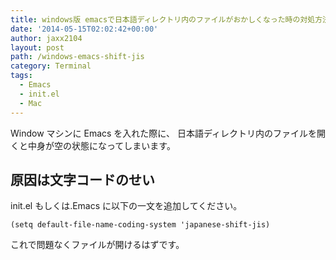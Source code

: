 ```yaml
---
title: windows版 emacsで日本語ディレクトリ内のファイルがおかしくなった時の対処方法
date: '2014-05-15T02:02:42+00:00'
author: jaxx2104
layout: post
path: /windows-emacs-shift-jis
category: Terminal
tags:
  - Emacs
  - init.el
  - Mac
---
```


Window マシンに Emacs を入れた際に、
日本語ディレクトリ内のファイルを開くと中身が空の状態になってしまいます。

## 原因は文字コードのせい

init.el もしくは.Emacs に以下の一文を追加してください。

```
(setq default-file-name-coding-system 'japanese-shift-jis)
```

これで問題なくファイルが開けるはずです。
